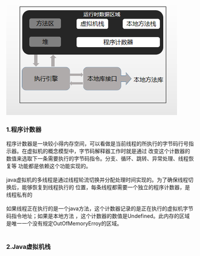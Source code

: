 ![avatar](/jvm/png/01-JVM运行时数据区.png)<br>

### 1.程序计数器<br>
程序计数器是一块较小得内存空间，可以看做是当前线程的所执行的字节码行号指示器。在虚拟机的概念模型中，字节码解释器工作时就是通过
改变这个计数器的数值来选取下一条需要执行的字节码指令。分支、循环、跳转、异常处理、线程恢复等
功能都是依赖这个功能实现的。
<br>
<br>
java虚拟机的多线程是通过线程轮流切换并分配处理时间实现的。为了确保线程切换后，能够恢复到线程执行的
位置，每条线程都需要一个独立的程序计数器，是线程私有的
<br>
<br>
如果线程正在执行的是一个java方法，这个计数器记录的是正在执行的虚拟机字节码指令地址；如果是本地方法
，这个计数器的数值是Undefined。此内存的区域是唯一一个没有规定OutOfMemoryErroy的区域。
<br>
<br>
### 2.Java虚拟机栈



